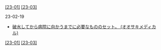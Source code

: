 [\[23-01\]](2301.md) [\[23-03\]](2303.md)

23-02-19
* [破水してから病院に向かうまでに必要なもののセット。 (オオサキメディカル)](https://dacco-web.com/product/hasui-set)

[\[23-01\]](2301.md) [\[23-03\]](2303.md)
